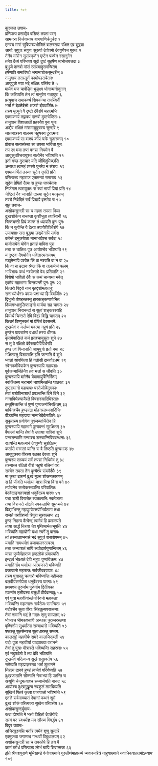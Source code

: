 ```yaml
---
title: १०९

---
```

कुञ्जल उवाच-  
प्रणिपत्य प्रसाद्यैव वशिष्ठं तपतां वरम्  
आमन्त्र्य निर्जगामाथ बाणपाणिर्धनुर्धरः १  
एणस्य मांसं सुविपाच्यभोजितं बालस्तया रक्षित एव बुद्ध्या  
आयोः सुपुत्रः सगुणः सुरूपो देवोपमो देवगुणैश्च युक्तः २  
तेनैव मांसेन सुसंस्कृतेन मृष्टेन पक्वेन रसानुगेन  
तमेव दैत्यं परिभाष्य सूदो दुष्टं सुहर्षेण व्यभोजयत्तदा ३  
बुभुजे दानवो मांसं रसस्वादुसमन्वितम्  
हर्षेणापि समाविष्टो जगामाशोकसुन्दरीम् ४  
तामुवाच ततस्तूर्णं कामोपहतचेतनः  
आयुपुत्रो मया भद्रे भक्षितः पतिरेव ते ५  
मामेव भज चार्वङ्गि भुङ्क्ष्व भोगान्मनोनुगान्  
किं करिष्यसि तेन त्वं मानुषेण गतायुषा ६  
प्रत्युवाच समाकर्ण्य शिवकन्या तपस्विनी  
भर्ता मे दैवतैर्दत्तो अजरो दोषवर्जितः ७  
तस्य मृत्युर्न वै दृष्टो देवैरपि महात्मभिः  
एवमाकर्ण्य तद्वाक्यं दानवो दुष्टचेष्टितः ८  
तामुवाच विशालाक्षीं प्रहस्यैव पुनः पुनः  
अद्यैव भक्षितं मांसमायुपुत्रस्य सुन्दरि ९  
जातमात्रस्य बालस्य नहुषस्य दुरात्मनः  
एवमाकर्ण्य सा वाक्यं कोपं चक्रे सुदारुणम् १०  
प्रोवाच सत्यसंस्था सा तपसा भाविता पुनः  
तप एव मया तप्तं मनसा नियमेन वै  
आयुसुतश्चिरायुश्च सत्येनैव भविष्यति ११  
इतो गच्छ दुराचार यदि जीवितुमिच्छसि  
अन्यथा त्वामहं शप्स्ये पुनरेव न संशयः १२  
एवमाकर्णितं तस्याः सूदेन नृपतिं प्रति  
परित्यज्य महाराज एतामन्यां समाश्रय १३  
सूदेन प्रेषितो दैत्यः स हुण्डः पापचेतनः  
निर्जगाम त्वरायुक्तः स स्वां भार्यां प्रियां प्रति १४  
चेष्टितं नैव जानाति दास्या सूदेन यत्कृतम्  
तस्यै निवेदितं सर्वं प्रियायै वृत्तमेव च १५  
सूत उवाच-  
अशोकसुन्दरी सा च महता तपसा किल  
दुःखशोकेन सन्तप्ता कृशीभूता तपस्विनी १६  
चिन्तयन्ती प्रियं कान्तं तं ध्यायति पुनः पुनः  
किं न कुर्वन्ति वै दैत्या उपायैर्विविधैरपि १७  
उपायज्ञाः सदा बुद्ध्या उद्यमेनापि सर्वदा  
वर्तन्ते दनुजश्रेष्ठा नानाभावैश्च सर्वदा १८  
मायोपायेन योगेन हृताहं पापिना पुरा  
तथा स घातितः पुत्र आयोश्चैव भविष्यति १९  
यं दृष्ट्वा दैवयोगेन भवितारमनामयम्  
उद्यमेनापि पश्येत किं वा नश्यति वा न वा २०  
किं वा स उद्यमः श्रेष्ठः किं वा तत्कर्मजं फलम्  
भाविभावः कथं नश्येत्ततो वेदः प्रतिष्ठति २१  
विशेषो भावितो देवैः स कथं चान्यथा भवेत्  
एवमेवं महाभागा चिन्तयन्ती पुनः पुनः २२  
किन्नरो विद्वरो नाम बृहद्वंशोमहातनुः  
सनाभ्योर्धनरः कायः पक्षाभ्यां हि विवर्जितः २३  
द्विभुजो वंशहस्तस्तु हारकङ्कणशोभितः  
दिव्यगन्धानुलिप्ताङ्गो भार्यया सह चागतः २४  
तामुवाच निरानन्दां स सुतां शङ्करस्यहि  
किमर्थं चिन्तसे देवि विद्वरं विद्धि चागतम् २५  
किन्नरं विष्णुभक्तं मां प्रेषितं देवसत्तमैः  
दुःखमेवं न कर्तव्यं भवत्या नहुषं प्रति २६  
हुण्डेन पापचारेण वधार्थं तस्य धीमतः  
कृतमेवाखिलं कर्म हृतश्चायुसुतः शुभे २७  
स तु वै रक्षितो देवैरुपायैर्विविधैरपि  
हुण्ड एवं विजानाति आयुपुत्रो हृतो मया २८  
भक्षितस्तु विशालाक्षि इति जानाति वै शुभे  
भवतां श्रावयित्वा हि गतोसौ दानवोऽधमः २९  
स्वेनकर्मविपाकेन पुण्यस्यापि महायशाः  
पूर्वजन्मार्जितेनैव तव भर्त्ता स जीवति ३०  
पुण्यस्यापि बलेनैव येषामायुर्विनिर्मितम्  
स्वर्जितस्य महाभागे नाशमिच्छन्ति घातकाः ३१  
दुष्टात्मानो महापापाः परतेजोविदूषकाः  
तेषां यशोविनाशार्थं प्रपञ्चन्ति दिने दिने ३२  
नानाविधैरुपायैस्ते विषशस्त्रादिभिस्ततः  
हन्तुमिच्छन्ति तं पुण्यं पुण्यकर्माभिरक्षितम् ३३  
पापिनश्चैव हुण्डाद्या मोहनस्तम्भनादिभिः  
पीडयन्ति महापापा नानाभेदैर्बलाविलैः ३४  
सुकृतस्य प्रयोगेण पूर्वजन्मार्जितेन हि  
पुण्यस्यापि महाभागे पुण्यवन्तं सुरक्षितम् ३५  
वैफल्यं यान्ति तेषां वै उपायाः पापिनां शुभे  
यन्त्रतन्त्राणि मन्त्राश्च शस्त्राग्निविषबन्धनाः ३६  
रक्षयन्ति महात्मानं देवपुण्यैः सुरक्षितम्  
कर्तारो भस्मतां यान्ति स वै तिष्ठति पुण्यभाक् ३७  
आयुपुत्रस्य वीरस्य रक्षका देवताः शुभे  
पुण्यस्य सञ्चयं सर्वे तपसां निधिमेव तु ३८  
तस्माच्च रक्षितो वीरो नहुषो बलिनां वरः  
सत्येन तपसा तेन पुण्यैश्च संयमैर्दमैः ३९  
मा कृथा दारुणं दुःखं मुञ्च शोकमकारणम्  
स हि जीवति धर्मात्मा मात्रा पित्रा विना वने ४०  
तपोवनेव सत्येकस्तपस्वि परिपालितः  
वेदवेदाङ्गतत्त्वज्ञो धनुर्वेदस्य पारगः ४१  
यथा शशी विराजेत स्वकलाभिः स्वतेजसा  
तथा विराजते सोऽपि स्वकलाभिः सुमध्यमे ४२  
विद्याभिस्तु महापुण्यैस्तपोभिर्यशसा तथा  
राजते परवीरघ्नो रिपुहा सुरवल्लभः ४३  
हुण्डं निहत्य दैत्येन्द्रं त्वामेवं हि प्रलप्स्यते  
त्वया सार्द्धं स्त्रिया चैव पृथिव्यामेकभूपतिः ४४  
भविष्यति महायोगी यथा स्वर्गे तु वासवः  
त्वं तस्मात्प्राप्स्यसे भद्रे सुपुत्रं वासवोपमम् ४५  
ययातिं नामधर्मज्ञं प्रजापालनतत्परम्  
तथा कन्याशतं चापि रूपौदार्यगुणान्वितम् ४६  
यासां पुण्यैर्महाराज इन्द्रलोकं प्रयास्यति  
इन्द्रत्वं भोक्ष्यते देवि नहुषः पुण्यविक्रमः ४७  
ययातिर्नाम धर्मात्मा आत्मजस्ते भविष्यति  
प्रजापालो महाराजः सर्वजीवदयापरः ४८  
तस्य पुत्रास्तु चत्वारो भविष्यन्ति महौजसः  
बलवीर्यसमोपेता धनुर्वेदस्य पारगाः ४९  
प्रथमश्च तुरुर्नाम पुरुर्नाम द्वितीयकः  
उरुर्नाम तृतीयश्च चतुर्थो वीर्यवान्यदुः ५०  
एवं पुत्रा महावीर्यास्तेजस्विनो महाबलाः  
भविष्यन्ति महात्मानः सर्वतेजः समन्विताः ५१  
यदोश्चैव सुता वीराः सिंहतुल्यपराक्रमाः  
तेषां नामानि भद्रं ते गदतः शृणु साम्प्रतम् ५२  
भोजश्च भीमकश्चापि अन्धकः कुञ्जरस्तथा  
वृष्णिर्नाम सुधर्मात्मा सत्याधारो भविष्यति ५३  
षष्ठस्तु श्रुतसेनश्च श्रुताधारस्तु सप्तमः  
कालदंष्ट्रो महावीर्यः समरे कालजिद्बली ५४  
यदोः पुत्रा महावीर्या यादवाख्या वरानने  
तेषां तु पुत्राः पौत्रास्ते भविष्यन्ति सहस्रशः ५५  
एवं नहुषवंशो वै तव देवि भविष्यति  
दुःखमेवं परित्यज्य सुखेनानुप्रवर्तय ५६  
समेष्यति महाप्राज्ञस्तव भर्ता शुभानने  
निहत्य दानवं हुण्डं त्वामेवं परिणेष्यति ५७  
दुःखजातानि सोष्णानि नेत्राभ्यां हि पतन्ति च  
अश्रूणि चेन्दुमत्याश्च सम्मार्जयति मानदः ५८  
आयोश्च दुःखमुद्धृत्य स्वकुलं तारयिष्यति  
सुखिनं पितरं कृत्वा प्रजापालो भविष्यति ५९  
एतत्ते सर्वमाख्यातं देवानां कथनं शुभे  
दुःखं शोकं परित्यज्य सुखेन परिवर्त्तय ६०  
अशोकसुन्दर्युवाच-  
कदा ह्येष्यति मे भर्त्ता विहितो दैवतैर्यदि  
सत्यं वद स्वधर्मज्ञ मम सौख्यं विवर्द्धय ६१  
विद्वर उवाच-  
अचिराद्द्रक्ष्यसि भर्तारं त्वमेवं शृणु सुन्दरि  
एवमुक्त्वा जगामाथ गन्धर्वो विबुधालयम् ६२  
अशोकसुन्दरी सा च तपस्तेपे हि तत्र वै  
कामं क्रोधं परित्यज्य लोभं चापि शिवात्मजा ६३  
इति श्रीपद्मपुराणे भूमिखण्डे वेनोपाख्याने गुरुतीर्थमाहात्म्ये च्यवनचरित्रे नाहुषाख्याने नवाधिकशततमोऽध्यायः १०९